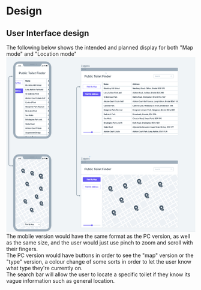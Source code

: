 # Design

## User Interface design
The following below shows the intended and planned display for both "Map mode" and "Location mode" <br>
![](images/designWireframes.png)
<br>
The mobile version would have the same format as the PC version, as well as the same size, and the user would just use pinch to zoom and scroll with their fingers. <br>
The PC version would have buttons in order to see the "map" version or the "type" version, a colour change of some sorts in order to let the user know what type they're currently on. <br>
The search bar will allow the user to locate a specific toilet if they know its vague information such as general location. <br>
